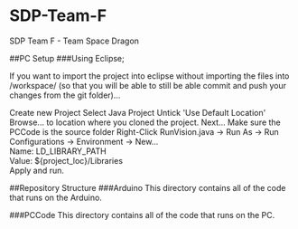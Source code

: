 # SDP-Team-F
SDP Team F - Team Space Dragon

##PC Setup
###Using Eclipse;

If you want to import the project into eclipse without importing the files into /workspace/ (so that you will be able to still be able commit and push your changes from the git folder)...

Create new Project
Select Java Project
Untick 'Use Default Location'
Browse... to location where you cloned the project.
Next... Make sure the PCCode is the source folder
Right-Click RunVision.java -> Run As -> Run Configurations -> Environment -> New...  
Name: LD_LIBRARY_PATH  
Value: ${project_loc}/Libraries  
Apply and run.

##Repository Structure
###Arduino
This directory contains all of the code that runs on the Arduino.

###PCCode
This directory contains all of the code that runs on the PC.
